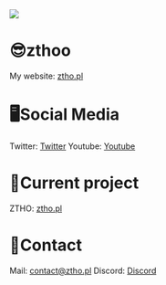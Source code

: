 <img src="https://i.imgur.com/AevBZap.png">
<h1></h1>
<h1>😎zthoo</h1>
        My website: <a href="https://ztho.pl/" target="_blank">ztho.pl</a>
<h1>🖥Social Media</h1>
          Twitter: <a href="https://ztho.pl/twitter/" target="_blank">Twitter</a>
          Youtube: <a href="https://ztho.pl/yt/" target="_blank">Youtube</a>
<h1>💬Current project</h1>
        ZTHO: <a href="https://ztho.pl/" target="_blank">ztho.pl</a>
<h1>📩Contact</h1>
        Mail: <a href="mailto:contact@ztho.pl">contact@ztho.pl</a>
        Discord: <a href="https://ztho.pl/discord/" target="_blank">Discord</a>
        
